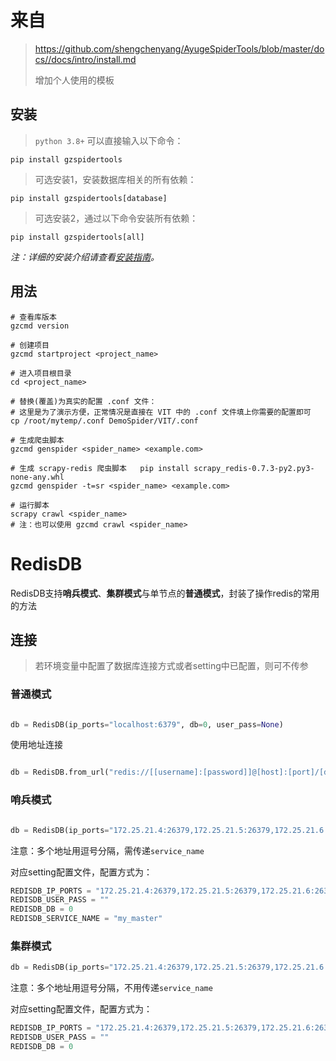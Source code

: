 # 来自
> https://github.com/shengchenyang/AyugeSpiderTools/blob/master/docs//docs/intro/install.md
> 
> 增加个人使用的模板

## 安装

> `python 3.8+` 可以直接输入以下命令：

```shell
pip install gzspidertools
```

> 可选安装1，安装数据库相关的所有依赖：

```shell
pip install gzspidertools[database]
```

> 可选安装2，通过以下命令安装所有依赖：

```shell
pip install gzspidertools[all]
```

*注：详细的安装介绍请查看[安装指南](https://ayugespidertools.readthedocs.io/en/latest/intro/install.html)。*

## 用法
```shell
# 查看库版本
gzcmd version

# 创建项目
gzcmd startproject <project_name>

# 进入项目根目录
cd <project_name>

# 替换(覆盖)为真实的配置 .conf 文件：
# 这里是为了演示方便，正常情况是直接在 VIT 中的 .conf 文件填上你需要的配置即可
cp /root/mytemp/.conf DemoSpider/VIT/.conf

# 生成爬虫脚本
gzcmd genspider <spider_name> <example.com>

# 生成 scrapy-redis 爬虫脚本   pip install scrapy_redis-0.7.3-py2.py3-none-any.whl
gzcmd genspider -t=sr <spider_name> <example.com>

# 运行脚本
scrapy crawl <spider_name>
# 注：也可以使用 gzcmd crawl <spider_name>
```

# RedisDB

RedisDB支持**哨兵模式**、**集群模式**与单节点的**普通模式**，封装了操作redis的常用的方法

## 连接

> 若环境变量中配置了数据库连接方式或者setting中已配置，则可不传参

### 普通模式

```python

db = RedisDB(ip_ports="localhost:6379", db=0, user_pass=None)
```

使用地址连接

```python

db = RedisDB.from_url("redis://[[username]:[password]]@[host]:[port]/[db]")
```

### 哨兵模式

```python

db = RedisDB(ip_ports="172.25.21.4:26379,172.25.21.5:26379,172.25.21.6:26379", db=0, user_pass=None, service_name="my_master")
```

注意：多个地址用逗号分隔，需传递`service_name`

对应setting配置文件，配置方式为：

```python
REDISDB_IP_PORTS = "172.25.21.4:26379,172.25.21.5:26379,172.25.21.6:26379"
REDISDB_USER_PASS = ""
REDISDB_DB = 0
REDISDB_SERVICE_NAME = "my_master"
```

### 集群模式

```python
db = RedisDB(ip_ports="172.25.21.4:26379,172.25.21.5:26379,172.25.21.6:26379", db=0, user_pass=None)
```

注意：多个地址用逗号分隔，不用传递`service_name`

对应setting配置文件，配置方式为：

```python
REDISDB_IP_PORTS = "172.25.21.4:26379,172.25.21.5:26379,172.25.21.6:26379"
REDISDB_USER_PASS = ""
REDISDB_DB = 0
```